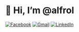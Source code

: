 # 👋 Hi, I’m @alfrol

[![Facebook](https://img.shields.io/badge/Facebook-%231877F2.svg?style=for-the-badge&logo=Facebook&logoColor=white)](https://www.facebook.com/profile.php?id=100004312478988)
[![Gmail](https://img.shields.io/badge/Gmail-D14836?style=for-the-badge&logo=gmail&logoColor=white)](mailto:aleksandrfrol.2000@gmail.com)
[![LinkedIn](https://img.shields.io/badge/linkedin-%230077B5.svg?style=for-the-badge&logo=linkedin&logoColor=white)](https://www.linkedin.com/in/afrolov3/)
